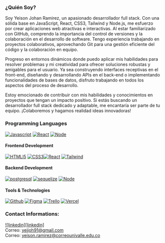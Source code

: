 
### ¿Quién Soy?

Soy Yeison Johan Ramirez, un apasionado desarrollador full stack. Con una sólida base en JavaScript, React, CSS3, Tailwind y Node.js, me esfuerzo por crear aplicaciones web atractivas e interactivas. Al estar familiarizado con GitHub, comprendo la importancia del control de versiones y la colaboración en el desarrollo de software. Tengo experiencia trabajando en proyectos colaborativos, aprovechando Git para una gestión eficiente del código y la colaboración en equipo.

Progreso en entornos dinámicos donde puedo aplicar mis habilidades para resolver problemas y mi creatividad para ofrecer soluciones robustas y amigables para el usuario. Ya sea construyendo interfaces receptivas en el front-end, diseñando y desarrollando APIs en el back-end o implementando funcionalidades de bases de datos, disfruto trabajando en todos los aspectos del proceso de desarrollo.

Estoy emocionado de contribuir con mis habilidades y conocimientos en proyectos que tengan un impacto positivo. Si estás buscando un desarrollador full stack dedicado y adaptable, me encantaría ser parte de tu equipo. ¡Colaboremos y hagamos realidad ideas innovadoras!

### Programming Languages
[![Javascript][javascript]][js-url] [![React][React.js]][React-url] [![Node][Node.js]][Node-url]

#### Frontend Development
[![HTMLl5][html5]][html-url] [![CSS3][css3]][css-url][![React][React.js]][React-url] [![Tailwind][Tailwind-css]][Tailwind-url]

#### Backend Development
[![postgresql][PostgreSQL]][postgresql-url] [![sequelize][Sequelize]][sequelize-url] [![Node][Node.js]][Node-url]

#### Tools & Technologies
[![Github][github]][github-url] [![Figma][Figma-des]][Figma-url] [![Trello][trello]][trello-url] [![Vercel][Vercel]][Vercel-url]


### Contact Informations:

[![linkedin][linkedin]][linkedin-urlyeison]
<br>
Correo: yeijoh91@gmail.com <br>
Correo: yeison.ramirez@correounivalle.edu.co



[React.js]: https://img.shields.io/badge/React-20232A?style=for-the-badge&logo=react&logoColor=61DAFB
[React-url]: https://reactjs.org/
[Express.js]: https://img.shields.io/badge/express.js-%23404d59.svg?style=for-the-badge&logo=express&logoColor=%2361DAFB
[Express-url]: https://expressjs.com
[Figma-des]: https://img.shields.io/badge/figma-%23F24E1E.svg?style=for-the-badge&logo=figma&logoColor=white
[Figma-url]: https://www.figma.com/
[npm]: https://img.shields.io/badge/NPM-%23000000.svg?style=for-the-badge&logo=npm&logoColor=white
[npm-url]: https://www.npmjs.com/
[Node.js]: https://img.shields.io/badge/node.js-6DA55F?style=for-the-badge&logo=node.js&logoColor=white
[Node-url]: https://nodejs.org/
[Redux-query]: https://img.shields.io/badge/redux-%23593d88.svg?style=for-the-badge&logo=redux&logoColor=white
[Redux-url]: https://en.redux.js.org/
[Tailwind-css]: https://img.shields.io/badge/tailwindcss-%2338B2AC.svg?style=for-the-badge&logo=tailwind-css&logoColor=white
[Tailwind-url]: https://tailwindcss.com/
[Webpack.js]: https://img.shields.io/badge/webpack-%238DD6F9.svg?style=for-the-badge&logo=webpack&logoColor=black
[Webpack-url]: https://webpack.js.org/
[Render]: https://img.shields.io/badge/Render-%46E3B7.svg?style=for-the-badge&logo=render&logoColor=white
[Render-url]: https://render.com/
[Vercel]: https://img.shields.io/badge/vercel-%23000000.svg?style=for-the-badge&logo=vercel&logoColor=white
[Vercel-url]: https://vercel.com/
[html5]: https://img.shields.io/badge/html5-%23E34F26.svg?style=for-the-badge&logo=html5&logoColor=white
[html-url]: https://es.wikipedia.org/wiki/HTML5
[css3]: https://img.shields.io/badge/css3-%231572B6.svg?style=for-the-badge&logo=css3&logoColor=white
[css-url]: https://developer.mozilla.org/es/docs/Web/CSS
[javascript]: https://img.shields.io/badge/javascript-%23323330.svg?style=for-the-badge&logo=javascript&logoColor=%23F7DF1E
[js-url]: https://www.javascript.com/
[trello]: https://img.shields.io/badge/Trello-%23026AA7.svg?style=for-the-badge&logo=Trello&logoColor=white
[trello-url]: https://trello.com/
[git]: https://img.shields.io/badge/git-%23F05033.svg?style=for-the-badge&logo=git&logoColor=white
[git-url]: https://git-scm.com/
[github]: https://img.shields.io/badge/github-%23121011.svg?style=for-the-badge&logo=github&logoColor=white
[github-url]: https://github.com/
[postgresql]: https://img.shields.io/badge/PostgreSQL-316192?style=for-the-badge&logo=postgresql&logoColor=white
[postgresql-url]: https://www.postgresql.org/
[sequelize]: https://img.shields.io/badge/sequelize-323330?style=for-the-badge&logo=sequelize&logoColor=blue
[sequelize-url]: https://sequelize.org/
[jsonwebtoken]: https://img.shields.io/badge/json%20web%20tokens-323330?style=for-the-badge&logo=json-web-tokens&logoColor=pink
[jsonwebtoken-url]: https://jwt.io/
[socket.io]: https://img.shields.io/badge/Socket.io-black?style=for-the-badge&logo=socket.io&badgeColor=010101
[socket.io-url]: https://socket.io/
[firebase]: https://img.shields.io/badge/Firebase-039BE5?style=for-the-badge&logo=Firebase&logoColor=white
[firebase-url]: https://firebase.google.com/?hl=es

<!--Linkedin -->

[linkedin-urlyeison]: https://www.linkedin.com/in/yeison-ramirez/
